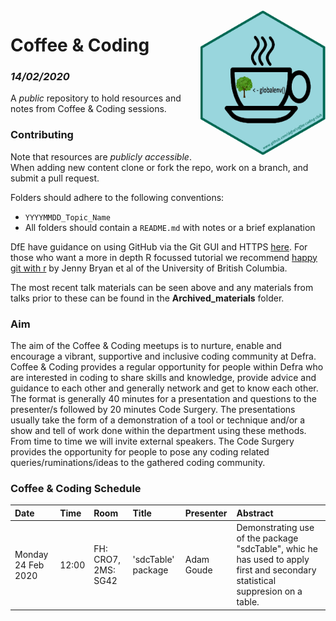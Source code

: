 <img src="images/c&c_defra_hex_symbol.png" width="200" align="right">

# Coffee & Coding
### _14/02/2020_

A _public_ repository to hold resources and notes from Coffee & Coding sessions.


### Contributing 
Note that resources are _publicly accessible_. When adding new content clone or fork the repo, work on a branch, and submit a pull request. 

Folders should adhere to the following conventions:

* `YYYYMMDD_Topic_Name`
* All folders should contain a `README.md` with notes or a brief explanation

DfE have guidance on using GitHub via the Git GUI and HTTPS [here](https://github.com/dfe-analytical-services/coffee-and-coding/blob/master/how-to-use-github.md). For those who want a more in depth R focussed tutorial we recommend [happy git with r](https://happygitwithr.com/) by Jenny Bryan et al of the University of British Columbia.

The most recent talk materials can be seen above and any materials from talks prior to these can be found in the **Archived_materials** folder. 

### Aim
The aim of the Coffee & Coding meetups is to nurture, enable and encourage a vibrant, supportive and inclusive coding community at Defra. Coffee & Coding provides a regular opportunity for people within Defra who are interested in coding to share skills and knowledge, provide advice and guidance to each other and generally network and get to know each other. The format is generally 40 minutes for a presentation and questions to the presenter/s followed by 20 minutes Code Surgery. The presentations usually take the form of a demonstration of a tool or technique and/or a show and tell of work done within the department using these methods. From time to time we will invite external speakers. The Code Surgery provides the opportunity for people to pose any coding related queries/ruminations/ideas to the gathered coding community.

### Coffee & Coding Schedule

| Date            | Time  | Room    | Title                                                        | Presenter                                     | Abstract                                                     |
| :-------------- | :---- | :------ | :----------------------------------------------------------- | :-------------------------------------------- | :----------------------------------------------------------- |
| Monday 24 Feb 2020 | 12:00 | FH: CRO7, 2MS: SG42 | 'sdcTable' package | Adam Goude  | Demonstrating use of the package "sdcTable", whic he has used to apply first and secondary statistical suppresion on a table. |
